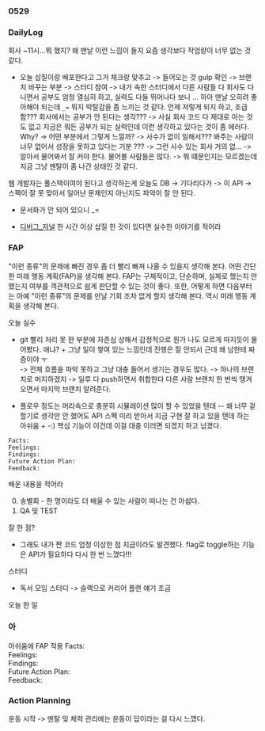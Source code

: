 ### 0529


### DailyLog

회사 ~11시...뭐 했지? 왜 맨날 이런 느낌이 들지 요즘 생각보다 작업량이 너무 없는 것 같다. 
- 오늘 삽질이랑 배포한다고 그거 체크랑 맞추고 -> 들어오는 것 gulp 확인 -> 브랜치 바꾸는 부분 
-> 스터디 참여 -> 내가 속한 스터디에서 다른 사람들 다 회사도 다니면서 공부도 엄청 열심히 하고, 실력도 다들 뛰어나다 보니 ... 
하아 맨날 오히려 좋아해야 되는데 `_=` 뭐지 박탈감을 좀 느끼는 것 같다. 언제 저렇게 되지 하고, 조급함??? 
회사에서는 공부가 안 된다는 생각??? -> 사실 회사 코드 다 제대로 아는 것도 없고 지금은 뭐든 공부가 되는 실력인데 이런 생각하고 있다는 것이 좀 에러다. 
Why? -> 어떤 부분에서 그렇게 느낄까? -> 사수가 없이 일해서??? 봐주는 사람이 너무 없어서 성장을 못하고 있다는 기분 ???
-> 그런 사수 있는 회사 거의 없...  -> 알아서 물어봐서 잘 커야 한다. 물어볼 사람들은 많다. -> 뭐 떄문인지는 모르겠는데 
지금 그냥 멘탈이 좀 나간 상태인 것 같다. 

웹 개발자는 풀스택이여야 된다고 생각하는게 오늘도 DB -> 기다리다가 -> 이 API -> 스펙이 잘 못 맞아서 일어난 문제인지 아닌지도 파악이 잘 안 된다.
+ 문서화가 안 되어 있으니 _=


* [디버그_저널](https://web.archive.org/web/20061012051113/http://xper.org/wiki/xp/DebugJournal)
한 시간 이상 삽질 한 것이 있다면 실수한 이야기를 적어라 

### FAP 
  "이런 종류"의 문제에 빠진 경우 좀 더 빨리 빠져 나올 수 있을지 생각해 본다. 
 어떤 간단한 미래 행동 계획(FAP)을 생각해 본다. FAP는 구체적이고, 단순하며, 
 실제로 했는지 안했는지 여부를 객관적으로 쉽게 판단할 수 있는 것이 좋다. 또한, 
 어떻게 하면 다음부터는 아예 "이런 종류"의 문제를 만날 기회 조차 없게 할지 생각해 본다. 역시 미래 행동 계획을 생각해 본다. 

오늘 실수 
- git  빨리 처리 못 한 부분에 자존심 상해서 감정적으로 뭔가 나도 모르게  따지듯이 물어봤다. 애냐? + 그냥 일이 쌓여 있는 느낌인데 진행은 잘 안되서
근데 왜 남한테 짜증이야 ㅜ  
-> 
전체 흐름을 파악 못하고 그냥 대충 들어서 생기는 경우도 많다. -> 하나의 브랜치로 머지하겠지 -> 일루 다 push하면서 취합한다 
다른 사람 브랜치 한 번씩 땡겨오면서 마지막 브랜치 알려준다.  

- 플로우 정도는 머리속으로 충분히 시뮬레이션 많이 할 수 있었을 텐데 
-- 왜 너무 겉할기로 생각만 안 했어도 API 스펙 미리 받아서 지금 구현 잘 하고 있을 텐데 하는 아쉬움 + -:) 
핵심 기능이 이건데 이걸 대충 이러면 되겠지 하고 넘겼다.

```
Facts:   
Feelings:  
Findings:  
Future Action Plan:  
Feedback:  

```


배운 내용을 적어라 

0. 송별회 - 한 명이라도 더 배울 수 있는 사람이 떠나는 건 아쉽다.  
1. QA 및 TEST 
 
잘 한 점? 

- 그래도 내가 짠 코드 엄청 이상한 점 지금이라도 발견했다.  flag로 toggle하는 기능은 API가 필요하다 다시 한 번 느꼈다!!! 

스터디 

- 독서 모임 스터디 -> 슬랙으로 커리어 플랜 얘기 조금 

오늘 한 일 




### 아

아쉬움에 FAP 적용
Facts:   
Feelings:  
Findings:  
Future Action Plan:  
Feedback:  

### Action Planning

운동 시작 -> 멘탈 및 체력 관리에는 운동이 답이라는 걸 다시 느꼈다.  


